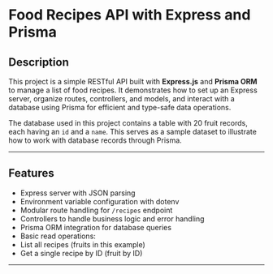 # Food Recipes API with Express and Prisma

## Description

This project is a simple RESTful API built with **Express.js** and **Prisma ORM** to manage a list of food recipes. It demonstrates how to set up an Express server, organize routes, controllers, and models, and interact with a database using Prisma for efficient and type-safe data operations.

The database used in this project contains a table with 20 fruit records, each having an `id` and a `name`. This serves as a sample dataset to illustrate how to work with database records through Prisma.

---

## Features

- Express server with JSON parsing
- Environment variable configuration with dotenv
- Modular route handling for `/recipes` endpoint
- Controllers to handle business logic and error handling
- Prisma ORM integration for database queries
- Basic read operations:
- List all recipes (fruits in this example)
- Get a single recipe by ID (fruit by ID)

---
